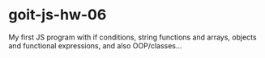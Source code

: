 # goit-js-hw-06
My first JS program with if conditions, string functions and arrays, objects and functional expressions, and also OOP/classes...
